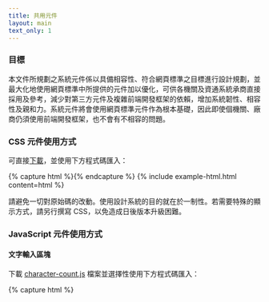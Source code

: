 ```yaml
---
title: 共用元件
layout: main
text_only: 1
---
```


### 目標

本文件所規劃之系統元件係以具備相容性、符合網頁標準之目標進行設計規劃，並最大化地使用網頁標準中所提供的元件加以優化，可供各機關及資通系統承商直接採用及參考，減少對第三方元件及複雜前端開發框架的依賴，增加系統韌性、相容性及親和力。系統元件將會使用網頁標準元件作為根本基礎，因此即使個機關、廠商仍須使用前端開發框架，也不會有不相容的問題。

### CSS 元件使用方式

可直接[下載](/assets/css.zip)，並使用下方程式碼匯入：

{% capture html %}<link rel="stylesheet" href="../main.css">{% endcapture %}
{% include example-html.html content=html %}

請避免一切對原始碼的改動。使用設計系統的目的就在於一制性。若需要特殊的顯示方式，請另行撰寫 CSS，以免造成日後版本升級困難。

### JavaScript 元件使用方式

#### 文字輸入區塊

下載 [character-count.js](/assets/js/components/character-count.js) 檔案並選擇性使用下方程式碼匯入：

{% capture html %}<script src="../character-count.js" defer>{% endcapture %}
{% include example-html.html content=html %}

#### 公文元件

下載 [official-document-element.js](/assets/js/components/official-document-element.js) 檔案並選擇性使用下方程式碼匯入：

{% capture html %}<script src="../official-document-element.js" defer>{% endcapture %}
{% include example-html.html content=html %}

#### 互動資料表格

下載 [interactive-table-element.js](/assets/components/interactive-table-element.js) 檔案並選擇性使用下方程式碼匯入：

{% capture html %}<script src="../interactive-table-element.js" defer>{% endcapture %}
{% include example-html.html content=html %}


